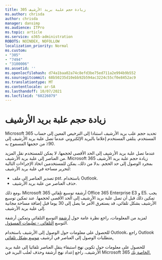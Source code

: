 ```yaml
---
title: 305 زيادة حجم علبة بريد الأرشيف
ms.author: chrisda
author: chrisda
manager: dansimp
ms.audience: ITPro
ms.topic: article
ms.service: o365-administration
ROBOTS: NOINDEX, NOFOLLOW
localization_priority: Normal
ms.custom:
- "305"
- "7494"
- "3100006"
ms.assetid: ''
ms.openlocfilehash: d74a1baa02a74c8efd3be75ed711a2e994b9b552
ms.sourcegitcommit: 68b50235d10ebb92b594ac3224c55cf0e8452ac9
ms.translationtype: MT
ms.contentlocale: ar-SA
ms.lasthandoff: 10/07/2021
ms.locfileid: "60226079"
---
```

# <a name="increase-the-archive-mailbox-size"></a>زيادة حجم علبة بريد الأرشيف

Microsoft 365 تحديد حجم علب بريد الأرشيف استنادا إلى الترخيص المعين إلى حساب المستخدم. يتلقى المستخدم إعلاما بالبريد الإلكتروني عندما تصل علبة بريد الأرشيف إلى 90٪ من حجمها المسموح به.

عندما تصل علبة بريد الأرشيف إلى الحد الأقصى لحجمها، لا يمكن للمستخدم نقل المزيد من العناصر إلى علبة بريد الأرشيف. Microsoft 365 زيادة حجم علبة بريد الأرشيف بمجرد الوصول إلى حد الحجم. بدلا من ذلك، يمكن للمستخدمين اتخاذ الإجراءات التالية لتحرير مساحة في علبة بريد الأرشيف:

- تصدير العناصر إلى ملف pst. باستخدام Outlook.
- حذف العناصر من علبة بريد الأرشيف.

ومع ذلك، Microsoft 365 أرشفة توسيع تلقائي Office 365 Enterprise E3 و E5. يجب تمكين ذلك قبل أن تصل علبة بريد الأرشيف إلى الحد الأقصى لحجمها. عند تمكين توسيع الأرشيف بشكل تلقائي، قد يستغرق الأمر ما يصل إلى 30 يوما قبل إضافة مساحة مجانية إلى علبة بريد الأرشيف.

لمزيد من المعلومات، راجع نظرة عامة حول [أرشفة](https://docs.microsoft.com/microsoft-365/compliance/autoexpanding-archiving) التوسع التلقائي وتمكين أرشفة التوسع [التلقائي - تعليمات المسؤول](https://docs.microsoft.com/microsoft-365/compliance/enable-autoexpanding-archiving).

للحصول على معلومات حول الوصول إلى الأرشيف باستخدام Outlook، راجع Outlook متطلبات الوصول إلى العناصر في أرشيف [موسع بشكل تلقائي.](https://docs.microsoft.com/microsoft-365/compliance/autoexpanding-archiving#outlook-requirements-for-accessing-items-in-an-auto-expanded-archive)

للحصول على معلومات حول تكوين نهج استبقاء ينقل العناصر تلقائيا إلى علبة بريد الأرشيف، راجع إعداد نهج أرشفة وحذف لعلب البريد في Microsoft 365 [الخاصة بك.](https://docs.microsoft.com//microsoft-365/compliance/set-up-an-archive-and-deletion-policy-for-mailboxes)